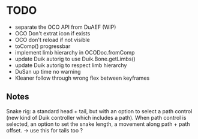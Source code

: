 # TODO

- separate the OCO API from DuAEF (WIP)
- OCO Don't extrat icon if exists
- OCO don't reload if not visible
- toComp() progressbar
- implement limb hierarchy in OCODoc.fromComp
- update Duik autorig to use Duik.Bone.getLimbs()
- update Duik autorig to respect limb hierarchy
- DuSan up time no warning
- Kleaner follow through wrong flex between keyframes

## Notes

Snake rig: a standard head + tail, but with an option to select a path control (new kind of Duik controller which includes a path). When path control is selected, an option to set the snake length, a movement along path + path offset.
-> use this for tails too ?
